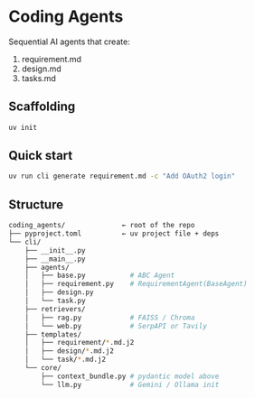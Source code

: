 # Coding Agents

Sequential AI agents that create:
1. requirement.md
2. design.md
3. tasks.md

## Scaffolding

``` sh
uv init
```


## Quick start

```bash
uv run cli generate requirement.md -c "Add OAuth2 login"
```

## Structure

``` sh
coding_agents/              ← root of the repo
├── pyproject.toml          ← uv project file + deps
└── cli/
    ├── __init__.py
    ├── __main__.py
    ├── agents/
    │   ├── base.py           # ABC Agent
    │   ├── requirement.py    # RequirementAgent(BaseAgent)
    │   ├── design.py
    │   └── task.py
    ├── retrievers/
    │   ├── rag.py            # FAISS / Chroma
    │   └── web.py            # SerpAPI or Tavily
    ├── templates/
    │   ├── requirement/*.md.j2
    │   ├── design/*.md.j2
    │   └── task/*.md.j2
    └── core/
        ├── context_bundle.py # pydantic model above
        └── llm.py            # Gemini / Ollama init

```
